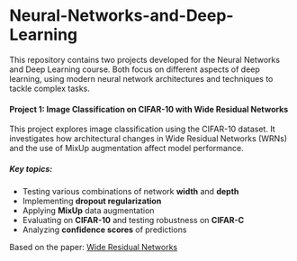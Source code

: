 # Neural-Networks-and-Deep-Learning 
This repository contains two projects developed for the Neural Networks and Deep Learning course. Both focus on different aspects of deep learning, using modern neural network architectures and techniques to tackle complex tasks.


#### Project 1: Image Classification on CIFAR-10 with Wide Residual Networks
This project explores image classification using the CIFAR-10 dataset. It investigates how architectural changes in Wide Residual Networks (WRNs) and the use of MixUp augmentation affect model performance.
##### Key topics:
- Testing various combinations of network **width** and **depth**
- Implementing **dropout regularization**
- Applying **MixUp** data augmentation
- Evaluating on **CIFAR-10** and testing robustness on **CIFAR-C**
- Analyzing **confidence scores** of predictions
  
Based on the paper: [Wide Residual Networks](https://arxiv.org/abs/1605.07146)
